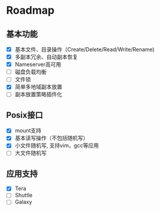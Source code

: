 # Roadmap

## 基本功能
- [x] 基本文件、目录操作（Create/Delete/Read/Write/Rename)
- [x] 多副本冗余、自动副本恢复
- [x] Nameserver高可用
- [ ] 磁盘负载均衡
- [ ] 文件锁
- [x] 简单多地域副本放置
- [ ] 副本放置策略插件化

## Posix接口
- [x] mount支持
- [x] 基本读写操作（不包括随机写）
- [x] 小文件随机写, 支持vim，gcc等应用
- [ ] 大文件随机写

## 应用支持
- [x] Tera
- [ ] Shuttle
- [ ] Galaxy
